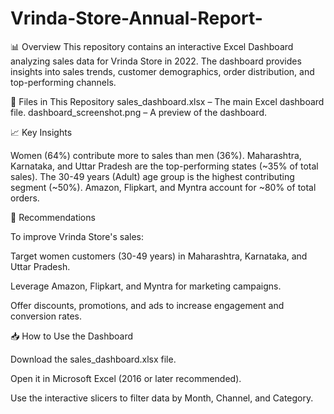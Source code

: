 # Vrinda-Store-Annual-Report-

📊 Overview
This repository contains an interactive Excel Dashboard analyzing sales data for Vrinda Store in 2022. The dashboard provides insights into sales trends, customer demographics, order distribution, and top-performing channels.

📂 Files in This Repository
sales_dashboard.xlsx – The main Excel dashboard file.
dashboard_screenshot.png – A preview of the dashboard.

📈 Key Insights

Women (64%) contribute more to sales than men (36%).
Maharashtra, Karnataka, and Uttar Pradesh are the top-performing states (~35% of total sales).
The 30-49 years (Adult) age group is the highest contributing segment (~50%).
Amazon, Flipkart, and Myntra account for ~80% of total orders.

🎯 Recommendations

To improve Vrinda Store's sales:

Target women customers (30-49 years) in Maharashtra, Karnataka, and Uttar Pradesh.

Leverage Amazon, Flipkart, and Myntra for marketing campaigns.

Offer discounts, promotions, and ads to increase engagement and conversion rates.

📥 How to Use the Dashboard

Download the sales_dashboard.xlsx file.

Open it in Microsoft Excel (2016 or later recommended).

Use the interactive slicers to filter data by Month, Channel, and Category.
